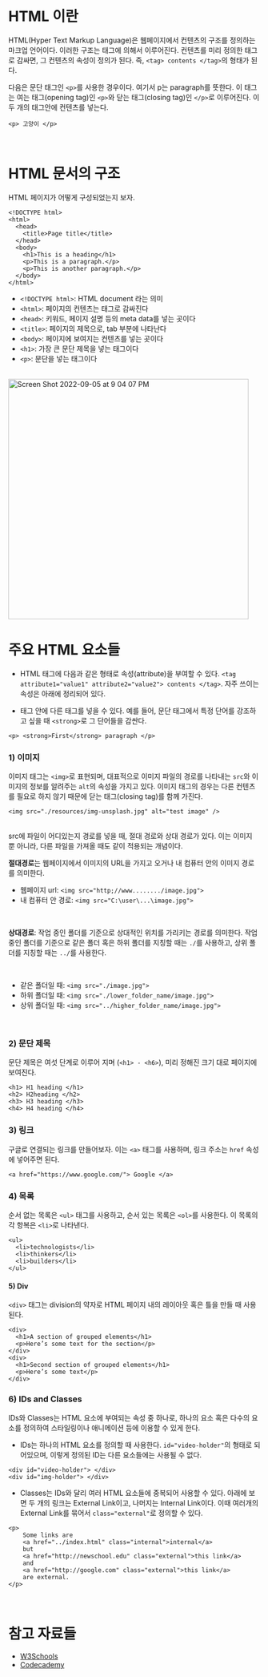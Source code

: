 # HTML 이란


HTML(Hyper Text Markup Language)은 웹페이지에서 컨텐츠의 구조를 정의하는 마크업 언어이다. 이러한 구조는 태그에 의해서 이루어진다. 컨텐츠를 미리 정의한 태그로 감싸면, 그 컨텐츠의 속성이 정의가 된다. 즉, `<tag> contents </tag>`의 형태가 된다.


다음은 문단 태그인 `<p>`를 사용한 경우이다. 여기서 p는 paragraph를 뜻한다. 이 태그는 여는 태그(opening tag)인 `<p>`와 닫는 태그(closing tag)인 `</p>`로 이루어진다. 이 두 개의 태그안에 컨텐츠를 넣는다. 

```
<p> 고양이 </p>
```

<br/>

# HTML 문서의 구조

HTML 페이지가 어떻게 구성되었는지 보자.

```
<!DOCTYPE html>
<html>
  <head>
    <title>Page title</title>
  </head>
  <body>
    <h1>This is a heading</h1>
    <p>This is a paragraph.</p>
    <p>This is another paragraph.</p>
  </body>
</html>
```

- `<!DOCTYPE html>`: HTML document 라는 의미
- `<html>`: 페이지의 컨텐츠는 <html> 태그로 감싸진다
- `<head>`: 키워드, 페이지 설명 등의 meta data를 넣는 곳이다
- `<title>`: 페이지의 제목으로, tab 부분에 나타난다
- `<body>`: 페이지에 보여지는 컨텐츠를 넣는 곳이다
- `<h1>`: 가장 큰 문단 제목을 넣는 태그이다
- `<p>`: 문단을 넣는 태그이다

<br/>
<img width="480" alt="Screen Shot 2022-09-05 at 9 04 07 PM" src="https://user-images.githubusercontent.com/2341775/188446826-82374f05-27a8-4a83-b862-3adb6213a826.png">

  
  
<br/>

# 주요 HTML 요소들

- HTML 태그에 다음과 같은 형태로 속성(attribute)을 부여할 수 있다. `<tag attribute1="value1" attribute2="value2"> contents </tag>`. 자주 쓰이는 속성은 아래에 정리되어 있다. 
  
- 태그 안에 다른 태그를 넣을 수 있다. 예를 들어, 문단 태그에서 특정 단어를 강조하고 싶을 때 `<strong>`로 그 단어들을 감싼다. 
```
<p> <strong>First</strong> paragraph </p>
```
  

### 1) 이미지
이미지 태그는 `<img>`로 표현되며, 대표적으로 이미지 파일의 경로를 나타내는 `src`와 이미지의 정보를 알려주는 `alt`의 속성을 가지고 있다. 이미지 태그의 경우는 다른 컨텐츠를 필요로 하지 않기 때문에 닫는 태그(closing tag)를 함께 가진다. 
  
```
<img src="./resources/img-unsplash.jpg" alt="test image" />
```

<br/>
src에 파일이 어디있는지 경로를 넣을 때, 절대 경로와 상대 경로가 있다. 이는 이미지 뿐 아니라, 다른 파일을 가져올 때도 같이 적용되는 개념이다. 
  
<strong>절대경로</strong>는 웹페이지에서 이미지의 URL을 가지고 오거나 내 컴퓨터 안의 이미지 경로를 의미한다.
- 웹페이지 url: `<img src="http;//www......../image.jpg">` 
- 내 컴퓨터 안 경로: `<img src="C:\user\...\image.jpg">`

<br/>
  
<strong>상대경로</strong>: 작업 중인 폴더를 기준으로 상대적인 위치를 가리키는 경로를 의미한다. 작업 중인 폴더를 기준으로 같은 폴더 혹은 하위 폴더를 지칭할 때는 `./`를 사용하고, 상위 폴더를 지칭할 때는 `../`를 사용한다.

  <br/>
  
- 같은 폴더일 때: `<img src="./image.jpg">`
- 하위 폴더일 때: `<img src="./lower_folder_name/image.jpg">`
- 상위 폴더일 때: `<img src="../higher_folder_name/image.jpg">`

  
<br/>
  
### 2) 문단 제목
문단 제목은 여섯 단계로 이루어 지며 (`<h1> - <h6>`), 미리 정해진 크기 대로 페이지에 보여진다.
```
<h1> H1 heading </h1>
<h2> H2heading </h2>
<h3> H3 heading </h3>
<h4> H4 heading </h4>
```
  
### 3) 링크
구글로 연결되는 링크를 만들어보자. 이는 `<a>` 태그를 사용하며, 링크 주소는 `href` 속성에 넣어주면 된다.
```
<a href="https://www.google.com/"> Google </a>
```

### 4) 목록 
순서 없는 목록은 `<ul>` 태그를 사용하고, 순서 있는 목록은 `<ol>`를 사용한다. 이 목록의 각 항복은 `<li>`로 나타낸다.

```
<ul>
  <li>technologists</li>
  <li>thinkers</li>
  <li>builders</li>
</ul>
```

#### 5) Div 
`<div>` 태그는 division의 약자로 HTML 페이지 내의 레이아웃 혹은 틀을 만들 때 사용된다.

```
<div>
  <h1>A section of grouped elements</h1>
  <p>Here’s some text for the section</p>
</div>
<div>
  <h1>Second section of grouped elements</h1>
  <p>Here’s some text</p>
</div>
```

### 6) IDs and Classes
IDs와 Classes는 HTML 요소에 부여되는 속성 중 하나로, 하나의 요소 혹은 다수의 요소를 정의하여 스타일링이나 애니메이션 등에 이용할 수 있게 한다. 
  
- IDs는 하나의 HTML 요소를 정의할 때 사용한다. `id="video-holder"`의 형태로 되어있으며, 이렇게 정의된 ID는 다른 요소들에는 사용될 수 없다.
```
<div id="video-holder"> </div>
<div id="img-holder"> </div>
```
  
- Classes는 IDs와 달리 여러 HTML 요소들에 중복되어 사용할 수 있다. 아래에 보면 두 개의 링크는 External Link이고, 나머지는 Internal Link이다. 이때 여러개의 External Link를 묶어서 `class="external"`로 정의할 수 있다.
```
<p>
    Some links are
    <a href="../index.html" class="internal">internal</a>
    but
    <a href="http://newschool.edu" class="external">this link</a>
    and
    <a href="http://google.com" class="external">this link</a>
    are external.
</p>
```
  
  
<br/>

# 참고 자료들
- [W3Schools](https://www.w3schools.com/html/html_intro.asp)
- [Codecademy](https://www.codecademy.com/learn/learn-html/modules/learn-html-elements)
